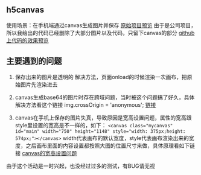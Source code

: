 
h5canvas
----
使用场景：在手机端通过canvas生成图片并保存
[原始项目预览](https://loveviagra.xin/H5/index.html)
由于是公司项目，所以我给出的代码已经删除了大部分图片以及代码，只留下canvas的部分
[github上代码的效果预览](https://loveviagra.xin/H5canvas/index.html)

## 主要遇到的问题

 1. 保存出来的图片是透明的
	 解决方法，页面onload的时候渲染一次画布，把原始图片先渲染进去
	 
 2. canvas生成base64的图片时存在跨域问题，当时被这个问题搞了好久，具体解决方法看这个链接
	 img.crossOrigin = 'anonymous';
	 [链接](https://www.jianshu.com/p/6fe06667b748)
	 
3. canvas在手机上保存的图片失真，导致原因是宽高设置问题，属性的宽高跟style里设置的宽高是不一样的，如下：
`<canvas class="mycanvas" id="main" width="750" height="1148" style="width: 375px;height: 574px;"></canvas>`
width代表画布的默认宽度，style代表画布渲染出来的宽度，之后画布里面的内容设置都按照大图的位置尺寸来做，具体原理看如下链接
[canvas的宽高设置问题](https://www.cnblogs.com/regina1123/p/6234719.html)

由于这个活动是一时兴起，也没经过过多的测试，有BUG请无视
